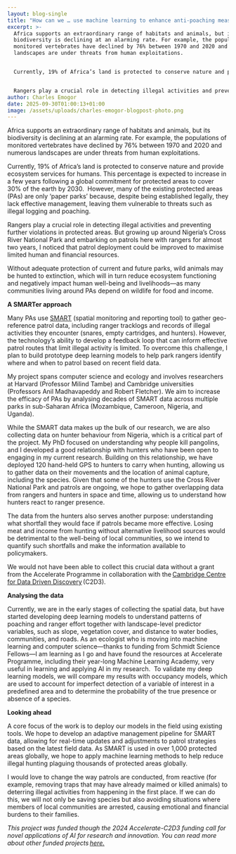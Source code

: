 ```yaml
---
layout: blog-single
title: "How can we … use machine learning to enhance anti-poaching measures? "
excerpt: >-
  Africa supports an extraordinary range of habitats and animals, but its
  biodiversity is declining at an alarming rate. For example, the populations of
  monitored vertebrates have declined by 76% between 1970 and 2020 and numerous
  landscapes are under threats from human exploitations.  


  Currently, 19% of Africa’s land is protected to conserve nature and provide ecosystem services for humans. This percentage is expected to increase in a few years following a global commitment for protected areas to cover 30% of the earth by 2030.  However, many of the existing protected areas (PAs) are only ‘paper parks’ because, despite being established legally, they lack effective management, leaving them vulnerable to threats such as illegal logging and poaching. 


  Rangers play a crucial role in detecting illegal activities and preventing further violations in protected areas. But growing up around Nigeria’s Cross River National Park and embarking on patrols here with rangers for almost two years, I noticed that patrol deployment could be improved to maximise limited human and financial resources. 
author: Charles Emogor
date: 2025-09-30T01:00:13+01:00
image: /assets/uploads/charles-emogor-blogpost-photo.png
---
```

Africa supports an extraordinary range of habitats and animals, but its biodiversity is declining at an alarming rate. For example, the populations of monitored vertebrates have declined by 76% between 1970 and 2020 and numerous landscapes are under threats from human exploitations.  

Currently, 19% of Africa’s land is protected to conserve nature and provide ecosystem services for humans. This percentage is expected to increase in a few years following a global commitment for protected areas to cover 30% of the earth by 2030.  However, many of the existing protected areas (PAs) are only ‘paper parks’ because, despite being established legally, they lack effective management, leaving them vulnerable to threats such as illegal logging and poaching. 

Rangers play a crucial role in detecting illegal activities and preventing further violations in protected areas. But growing up around Nigeria’s Cross River National Park and embarking on patrols here with rangers for almost two years, I noticed that patrol deployment could be improved to maximise limited human and financial resources. 

Without adequate protection of current and future parks, wild animals may be hunted to extinction, which will in turn reduce ecosystem functioning and negatively impact human well-being and livelihoods—as many communities living around PAs depend on wildlife for food and income.  

**A SMARTer approach** 

Many PAs use [SMART](https://smartconservationtools.org/) (spatial monitoring and reporting tool) to gather geo-reference patrol data, including ranger tracklogs and records of illegal activities they encounter (snares, empty cartridges, and hunters). However, the technology’s ability to develop a feedback loop that can inform effective patrol routes that limit illegal activity is limited. To overcome this challenge, I plan to build prototype deep learning models to help park rangers identify where and when to patrol based on recent field data. 

My project spans computer science and ecology and involves researchers at Harvard (Professor Milind Tambe) and Cambridge universities (Professors Anil Madhavapeddy and Robert Fletcher). We aim to increase the efficacy of PAs by analysing decades of SMART data across multiple parks in sub-Saharan Africa (Mozambique, Cameroon, Nigeria, and Uganda).  

While the SMART data makes up the bulk of our research, we are also collecting data on hunter behaviour from Nigeria, which is a critical part of the project. My PhD focused on understanding why people kill pangolins, and I developed a good relationship with hunters who have been open to engaging in my current research. Building on this relationship, we have deployed 120 hand-held GPS to hunters to carry when hunting, allowing us to gather data on their movements and the location of animal capture, including the species. Given that some of the hunters use the Cross River National Park and patrols are ongoing, we hope to gather overlapping data from rangers and hunters in space and time, allowing us to understand how hunters react to ranger presence.  

The data from the hunters also serves another purpose: understanding what shortfall they would face if patrols became more effective. Losing meat and income from hunting without alternative livelihood sources would be detrimental to the well-being of local communities, so we intend to quantify such shortfalls and make the information available to policymakers.  

We would not have been able to collect this crucial data without a grant from the Accelerate Programme in collaboration with the [Cambridge Centre for Data Driven Discovery](https://www.c2d3.cam.ac.uk/) (C2D3). 

**Analysing the data** 

Currently, we are in the early stages of collecting the spatial data, but have started developing deep learning models to understand patterns of poaching and ranger effort together with landscape-level predictor variables, such as slope, vegetation cover, and distance to water bodies, communities, and roads. As an ecologist who is moving into machine learning and computer science—thanks to funding from Schmidt Science Fellows—I am learning as I go and have found the resources at Accelerate Programme, including their year-long Machine Learning Academy, very useful in learning and applying AI in my research.  To validate my deep learning models, we will compare my results with occupancy models, which are used to account for imperfect detection of a variable of interest in a predefined area and to determine the probability of the true presence or absence of a species.  

**Looking ahead** 

A core focus of the work is to deploy our models in the field using existing tools. We hope to develop an adaptive management pipeline for SMART data, allowing for real-time updates and adjustments to patrol strategies based on the latest field data. As SMART is used in over 1,000 protected areas globally, we hope to apply machine learning methods to help reduce illegal hunting plaguing thousands of protected areas globally.  

I would love to change the way patrols are conducted, from reactive (for example, removing traps that may have already maimed or killed animals) to deterring illegal activities from happening in the first place. If we can do this, we will not only be saving species but also avoiding situations where members of local communities are arrested, causing emotional and financial burdens to their families.  



*This project was funded though the 2024 Accelerate-C2D3 funding call for novel applications of AI for research and innovation. You can read more about other funded projects [here.](https://science.ai.cam.ac.uk/news/2024-12-09-exploring-novel-applications-of-ai-for-research-and-innovation-%E2%80%93-announcing-our-2024-funded-projects.html)*